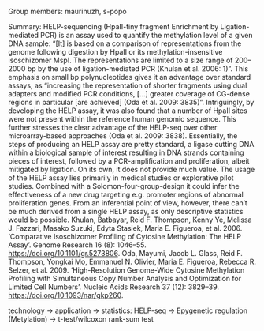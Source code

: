 Group members: maurinuzh, s-popo

Summary:
HELP-sequencing (HpaII-tiny fragment Enrichment by Ligation-mediated PCR) is an assay used to quantify the methylation level of a given DNA sample: “[It] is based on a comparison of representations from the genome following digestion by HpaII or its methylation-insensitive isoschizomer MspI. The representations are limited to a size range of 200–2000 bp by the use of ligation-mediated PCR (Khulan et al. 2006: 1)”. This emphasis on small bp polynucleotides gives it an advantage over standard assays, as “increasing the representation of shorter fragments using dual adapters and modified PCR conditions, […] greater coverage of CG-dense regions in particular [are achieved] (Oda et al. 2009: 3835)”. Intriguingly, by developing the HELP assay, it was also found that a number of HpaII sites were not present within the reference human genomic sequence. This further stresses the clear advantage of the HELP-seq over other microarray-based approaches (Oda et al. 2009: 3838).
 Essentially, the steps of producing an HELP assay are pretty standard, a ligase cutting DNA within a biological sample of interest resulting in DNA strands containing pieces of interest, followed by a PCR-amplification and proliferation, albeit mitigated by ligation. On its own, it does not provide much value.
The usage of the HELP assay lies primarily in medical studies or explorative pilot studies. Combined with a Solomon-four-group-design it could infer the effectiveness of a new drug targeting e.g. promoter regions of abnormal proliferation genes. From an inferential point of view, however, there can’t be much derived from a single HELP assay, as only descriptive statistics would be possible.
Khulan, Batbayar, Reid F. Thompson, Kenny Ye, Melissa J. Fazzari, Masako Suzuki, Edyta Stasiek, Maria E. Figueroa, et al. 2006. ‘Comparative Isoschizomer Profiling of Cytosine Methylation: The HELP Assay’. Genome Research 16 (8): 1046–55. https://doi.org/10.1101/gr.5273806.
Oda, Mayumi, Jacob L. Glass, Reid F. Thompson, Yongkai Mo, Emmanuel N. Olivier, Maria E. Figueroa, Rebecca R. Selzer, et al. 2009. ‘High-Resolution Genome-Wide Cytosine Methylation Profiling with Simultaneous Copy Number Analysis and Optimization for Limited Cell Numbers’. Nucleic Acids Research 37 (12): 3829–39. https://doi.org/10.1093/nar/gkp260.

technology -> application -> statistics:
HELP-seq -> Epygenetic regulation (Metylation) -> t-test/wilcoxon rank-sum test
